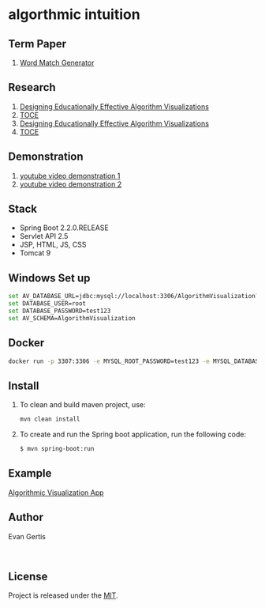 
# algorthmic intuition

## Term Paper
1. [Word Match Generator](https://github.com/EvanGertis/AlgorithmicIntuition/blob/master/Research_Materials/Word_Match_Generator.pdf)

## Research
1. [Designing Educationally Effective Algorithm Visualizations](https://github.com/EvanGertis/AlgorithmicIntuition/blob/master/papers/DesigningEducationallyEffectiveAlgorithmVisualizations.pdf)
2. [TOCE](https://github.com/EvanGertis/AlgorithmicIntuition/blob/master/papers/TOCE.pdf)
1. [Designing Educationally Effective Algorithm Visualizations](https://github.com/EvanGertis/AlgorithmicIntuition/blob/master/papers/DesigningEducationallyEffectiveAlgorithmVisualizations.pdf)
2. [TOCE](https://github.com/EvanGertis/AlgorithmicIntuition/blob/master/papers/TOCE.pdf)

## Demonstration
1. [youtube video demonstration 1](https://www.youtube.com/watch?v=KFO0vJ1Ihwg)
2. [youtube video demonstration 2](https://www.youtube.com/watch?v=Eysu65LyC04)

## Stack
- Spring Boot 2.2.0.RELEASE
- Servlet API 2.5
- JSP, HTML, JS, CSS
- Tomcat 9

## Windows Set up
``` bash
set AV_DATABASE_URL=jdbc:mysql://localhost:3306/AlgorithmVisualization?serverTimezone=UTC
set DATABASE_USER=root
set DATABASE_PASSWORD=test123
set AV_SCHEMA=AlgorithmVisualization
```

## Docker
```bash
docker run -p 3307:3306 -e MYSQL_ROOT_PASSWORD=test123 -e MYSQL_DATABASE=AlgorithmVisualization mysql:5.7
```

## Install
1. To clean and build maven project, use:
    ```bash
    mvn clean install
    ```
2. To create and run the Spring boot application, run the following code:
    ```bash
    $ mvn spring-boot:run
    ```
## Example
[Algorithmic Visualization App](https://algorithmic-intuition.herokuapp.com/avs/show/1)
## Author
Evan Gertis

<br>

## License
Project is released under the [MIT](https://en.wikipedia.org/wiki/MIT_License).
